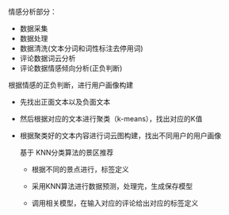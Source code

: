 情感分析部分：

- 数据采集
- 数据处理
- 数据清洗(文本分词和词性标注去停用词)
- 评论数据词云分析
- 评论数据情感倾向分析(正负判断)



根据情感的正负判断，进行用户画像构建

- 先找出正面文本以及负面文本

- 然后根据对应的文本进行聚类（k-means），找出对应的K值

- 根据聚类好的文本内容进行词云图构建，找出不同用户的用户画像

  

  

  

  基于 KNN分类算法的景区推荐

  - 根据不同的景点进行，标签定义

  - 采用KNN算法进行数据预测，处理完，生成保存模型

  - 调用相关模型，在输入对应的评论给出对应的标签定义

    

  

  

  

